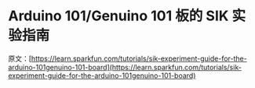 # Arduino 101/Genuino 101 板的 SIK 实验指南

原文：[https://learn.sparkfun.com/tutorials/sik-experiment-guide-for-the-arduino-101genuino-101-board](https://learn.sparkfun.com/tutorials/sik-experiment-guide-for-the-arduino-101genuino-101-board)
